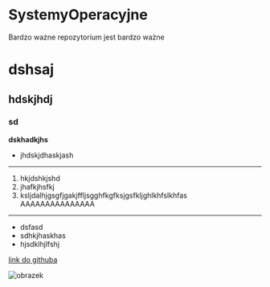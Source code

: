 # SystemyOperacyjne
Bardzo ważne repozytorium jest bardzo ważne
# dshsaj
## hdskjhdj
### sd
**dskhadkjhs**
* jhdskjdhaskjash
---
1. hkjdshkjshd
2. jhafkjhsfkj
3. ksljdalhjgsgfjgakjffljsgghfkgfksjgsfkljghlkhfslkhfas
AAAAAAAAAAAAAAA

--- 
* dsfasd
* sdhkjhaskhas
* hjsdklhjlfshj

[link do githuba](https://github.com/dashboard)

![obrazek](http://www.impossible3ds.com/wp-content/uploads/2013/08/BestHDWallpapersPack674_16.jpg)

